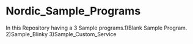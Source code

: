 # Nordic_Sample_Programs
In this Repository having a 3 Sample programs.1)Blank Sample Program. 2)Sample_Blinky  3)Sample_Custom_Service

